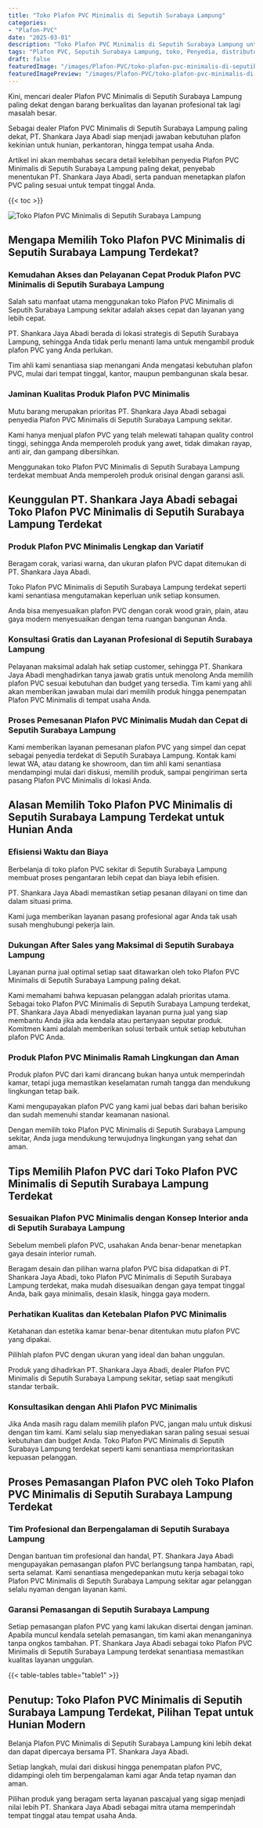 ```yaml
---
title: "Toko Plafon PVC Minimalis di Seputih Surabaya Lampung"
categories:
- "Plafon-PVC"
date: "2025-03-01"
description: "Toko Plafon PVC Minimalis di Seputih Surabaya Lampung untuk hunian, office, dan gerai. Produk berkualitas, pilihan motif, pilihan warna elegan, beserta servis pemasangan dikerjakan oleh tenaga ahli profesional serta jaminan resmi!|Layanan penjualan Plafon PVC Minimalis di Seputih Surabaya Lampung bagi keperluan rumah, perkantoran, atau gerai, beserta plafon berkualitas dan penempatan oleh tim profesional dan kepastian resmi.|Solusi Plafon PVC Minimalis di Seputih Surabaya Lampung yang terpercaya untuk rumah, perkantoran, dan gerai, bersama produk unggulan dan penempatan dikerjakan oleh teknisi ahli dan jaminan resmi.|Distribusi Plafon PVC Minimalis di Seputih Surabaya Lampung untuk tempat tinggal, office, serta ritel, dengan plafon berkualitas dan instalasi oleh teknisi berpengalaman, disertai beserta kepastian resmi.}"
tags: "Plafon PVC, Seputih Surabaya Lampung, toko, Penyedia, distributor"
draft: false
featuredImage: "/images/Plafon-PVC/toko-plafon-pvc-minimalis-di-seputih-surabaya-lampung.png"
featuredImagePreview: "/images/Plafon-PVC/toko-plafon-pvc-minimalis-di-seputih-surabaya-lampung.png"
---
```


Kini, mencari dealer Plafon PVC Minimalis di Seputih Surabaya Lampung paling dekat dengan barang berkualitas dan layanan profesional tak lagi masalah besar.

Sebagai dealer Plafon PVC Minimalis di Seputih Surabaya Lampung paling dekat, PT. Shankara Jaya Abadi siap menjadi jawaban kebutuhan plafon kekinian untuk hunian, perkantoran, hingga tempat usaha Anda.

Artikel ini akan membahas secara detail kelebihan penyedia Plafon PVC Minimalis di Seputih Surabaya Lampung paling dekat, penyebab menentukan PT. Shankara Jaya Abadi, serta panduan menetapkan plafon PVC paling sesuai untuk tempat tinggal Anda.

{{< toc >}}

![Toko Plafon PVC Minimalis di Seputih Surabaya Lampung](/images/Plafon-PVC/Toko-Plafon-PVC-Minimalis-di-Seputih-Surabaya-Lampung.png)

## Mengapa Memilih Toko Plafon PVC Minimalis di Seputih Surabaya Lampung Terdekat?

### Kemudahan Akses dan Pelayanan Cepat Produk Plafon PVC Minimalis di Seputih Surabaya Lampung

Salah satu manfaat utama menggunakan toko Plafon PVC Minimalis di Seputih Surabaya Lampung sekitar adalah akses cepat dan layanan yang lebih cepat.

PT. Shankara Jaya Abadi berada di lokasi strategis di Seputih Surabaya Lampung, sehingga Anda tidak perlu menanti lama untuk mengambil produk plafon PVC yang Anda perlukan.

Tim ahli kami senantiasa siap menangani Anda mengatasi kebutuhan plafon PVC, mulai dari tempat tinggal, kantor, maupun pembangunan skala besar.

### Jaminan Kualitas Produk Plafon PVC Minimalis

Mutu barang merupakan prioritas PT. Shankara Jaya Abadi sebagai penyedia Plafon PVC Minimalis di Seputih Surabaya Lampung sekitar.

Kami hanya menjual plafon PVC yang telah melewati tahapan quality control tinggi, sehingga Anda memperoleh produk yang awet, tidak dimakan rayap, anti air, dan gampang dibersihkan.

Menggunakan toko Plafon PVC Minimalis di Seputih Surabaya Lampung terdekat membuat Anda memperoleh produk orisinal dengan garansi asli.

## Keunggulan PT. Shankara Jaya Abadi sebagai Toko Plafon PVC Minimalis di Seputih Surabaya Lampung Terdekat

### Produk Plafon PVC Minimalis Lengkap dan Variatif

Beragam corak, variasi warna, dan ukuran plafon PVC dapat ditemukan di PT. Shankara Jaya Abadi.

Toko Plafon PVC Minimalis di Seputih Surabaya Lampung terdekat seperti kami senantiasa mengutamakan keperluan unik setiap konsumen.

Anda bisa menyesuaikan plafon PVC dengan corak wood grain, plain, atau gaya modern menyesuaikan dengan tema ruangan bangunan Anda.

### Konsultasi Gratis dan Layanan Profesional di Seputih Surabaya Lampung

Pelayanan maksimal adalah hak setiap customer, sehingga PT. Shankara Jaya Abadi menghadirkan tanya jawab gratis untuk menolong Anda memilih plafon PVC sesuai kebutuhan dan budget yang tersedia. Tim kami yang ahli akan memberikan jawaban mulai dari memilih produk hingga penempatan Plafon PVC Minimalis di tempat usaha Anda.

### Proses Pemesanan Plafon PVC Minimalis Mudah dan Cepat di Seputih Surabaya Lampung

Kami memberikan layanan pemesanan plafon PVC yang simpel dan cepat sebagai penyedia terdekat di Seputih Surabaya Lampung. Kontak kami lewat WA, atau datang ke showroom, dan tim ahli kami senantiasa mendampingi mulai dari diskusi, memilih produk, sampai pengiriman serta pasang Plafon PVC Minimalis di lokasi Anda.

## Alasan Memilih Toko Plafon PVC Minimalis di Seputih Surabaya Lampung Terdekat untuk Hunian Anda

### Efisiensi Waktu dan Biaya

Berbelanja di toko plafon PVC sekitar di Seputih Surabaya Lampung membuat proses pengantaran lebih cepat dan biaya lebih efisien.

PT. Shankara Jaya Abadi memastikan setiap pesanan dilayani on time dan dalam situasi prima.

Kami juga memberikan layanan pasang profesional agar Anda tak usah susah menghubungi pekerja lain.

### Dukungan After Sales yang Maksimal di Seputih Surabaya Lampung

Layanan purna jual optimal setiap saat ditawarkan oleh toko Plafon PVC Minimalis di Seputih Surabaya Lampung paling dekat.

Kami memahami bahwa kepuasan pelanggan adalah prioritas utama. Sebagai toko Plafon PVC Minimalis di Seputih Surabaya Lampung terdekat, PT. Shankara Jaya Abadi menyediakan layanan purna jual yang siap membantu Anda jika ada kendala atau pertanyaan seputar produk. Komitmen kami adalah memberikan solusi terbaik untuk setiap kebutuhan plafon PVC Anda.

### Produk Plafon PVC Minimalis Ramah Lingkungan dan Aman

Produk plafon PVC dari kami dirancang bukan hanya untuk memperindah kamar, tetapi juga memastikan keselamatan rumah tangga dan mendukung lingkungan tetap baik.

Kami mengupayakan plafon PVC yang kami jual bebas dari bahan berisiko dan sudah memenuhi standar keamanan nasional.

Dengan memilih toko Plafon PVC Minimalis di Seputih Surabaya Lampung sekitar, Anda juga mendukung terwujudnya lingkungan yang sehat dan aman.

## Tips Memilih Plafon PVC dari Toko Plafon PVC Minimalis di Seputih Surabaya Lampung Terdekat

### Sesuaikan Plafon PVC Minimalis dengan Konsep Interior anda di Seputih Surabaya Lampung

Sebelum membeli plafon PVC, usahakan Anda benar-benar menetapkan gaya desain interior rumah.

Beragam desain dan pilihan warna plafon PVC bisa didapatkan di PT. Shankara Jaya Abadi, toko Plafon PVC Minimalis di Seputih Surabaya Lampung terdekat, maka mudah disesuaikan dengan gaya tempat tinggal Anda, baik gaya minimalis, desain klasik, hingga gaya modern.

### Perhatikan Kualitas dan Ketebalan Plafon PVC Minimalis

Ketahanan dan estetika kamar benar-benar ditentukan mutu plafon PVC yang dipakai.

Pilihlah plafon PVC dengan ukuran yang ideal dan bahan unggulan.

Produk yang dihadirkan PT. Shankara Jaya Abadi, dealer Plafon PVC Minimalis di Seputih Surabaya Lampung sekitar, setiap saat mengikuti standar terbaik.

### Konsultasikan dengan Ahli Plafon PVC Minimalis

Jika Anda masih ragu dalam memilih plafon PVC, jangan malu untuk diskusi dengan tim kami. Kami selalu siap menyediakan saran paling sesuai sesuai kebutuhan dan budget Anda. Toko Plafon PVC Minimalis di Seputih Surabaya Lampung terdekat seperti kami senantiasa memprioritaskan kepuasan pelanggan.

## Proses Pemasangan Plafon PVC oleh Toko Plafon PVC Minimalis di Seputih Surabaya Lampung Terdekat

### Tim Profesional dan Berpengalaman di Seputih Surabaya Lampung

Dengan bantuan tim profesional dan handal, PT. Shankara Jaya Abadi mengupayakan pemasangan plafon PVC berlangsung tanpa hambatan, rapi, serta selamat. Kami senantiasa mengedepankan mutu kerja sebagai toko Plafon PVC Minimalis di Seputih Surabaya Lampung sekitar agar pelanggan selalu nyaman dengan layanan kami.

### Garansi Pemasangan di Seputih Surabaya Lampung

Setiap pemasangan plafon PVC yang kami lakukan disertai dengan jaminan. Apabila muncul kendala setelah pemasangan, tim kami akan menanganinya tanpa ongkos tambahan. PT. Shankara Jaya Abadi sebagai toko Plafon PVC Minimalis di Seputih Surabaya Lampung terdekat senantiasa memastikan kualitas layanan unggulan.

{{< table-tables table="table1" >}}

## Penutup: Toko Plafon PVC Minimalis di Seputih Surabaya Lampung Terdekat, Pilihan Tepat untuk Hunian Modern

Belanja Plafon PVC Minimalis di Seputih Surabaya Lampung kini lebih dekat dan dapat dipercaya bersama PT. Shankara Jaya Abadi.

Setiap langkah, mulai dari diskusi hingga penempatan plafon PVC, didampingi oleh tim berpengalaman kami agar Anda tetap nyaman dan aman.

Pilihan produk yang beragam serta layanan pascajual yang sigap menjadi nilai lebih PT. Shankara Jaya Abadi sebagai mitra utama memperindah tempat tinggal atau tempat usaha Anda.
